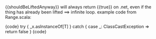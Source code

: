 {{shouldBeLiftedAnyway}} will always return {{true}} on .net, even if the thing has already been lifted ==> infinite loop. example code from Range.scala:

{code}
      try   { _x.asInstanceOf[T] }
      catch { case _: ClassCastException => return false }
{code}

